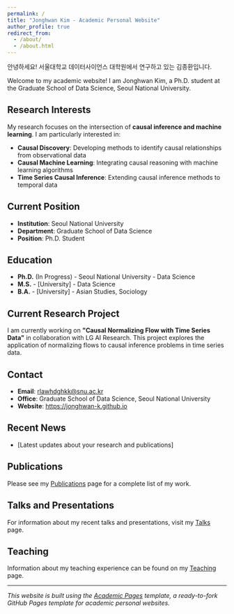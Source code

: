 ```yaml
---
permalink: /
title: "Jonghwan Kim - Academic Personal Website"
author_profile: true
redirect_from: 
  - /about/
  - /about.html
---
```


안녕하세요! 서울대학교 데이터사이언스 대학원에서 연구하고 있는 김종환입니다.

Welcome to my academic website! I am Jonghwan Kim, a Ph.D. student at the Graduate School of Data Science, Seoul National University.

## Research Interests

My research focuses on the intersection of **causal inference and machine learning**. I am particularly interested in:

- **Causal Discovery**: Developing methods to identify causal relationships from observational data
- **Causal Machine Learning**: Integrating causal reasoning with machine learning algorithms
- **Time Series Causal Inference**: Extending causal inference methods to temporal data

## Current Position

- **Institution**: Seoul National University
- **Department**: Graduate School of Data Science
- **Position**: Ph.D. Student

## Education

- **Ph.D.** (In Progress) - Seoul National University - Data Science
- **M.S.** - [University] - Data Science
- **B.A.** - [University] - Asian Studies, Sociology

## Current Research Project

I am currently working on **"Causal Normalizing Flow with Time Series Data"** in collaboration with LG AI Research. This project explores the application of normalizing flows to causal inference problems in time series data.

## Contact

- **Email**: rlawhdghkk@snu.ac.kr
- **Office**: Graduate School of Data Science, Seoul National University
- **Website**: https://jonghwan-k.github.io

## Recent News

- [Latest updates about your research and publications]

## Publications

Please see my [Publications](/publications/) page for a complete list of my work.

## Talks and Presentations

For information about my recent talks and presentations, visit my [Talks](/talks/) page.

## Teaching

Information about my teaching experience can be found on my [Teaching](/teaching/) page.

---

*This website is built using the [Academic Pages](https://github.com/academicpages/academicpages.github.io) template, a ready-to-fork GitHub Pages template for academic personal websites.*

